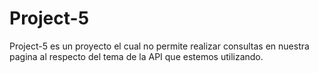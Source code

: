 # Project-5
Project-5 es un proyecto el cual no permite realizar consultas en nuestra pagina al respecto del tema de la API que estemos utilizando.

